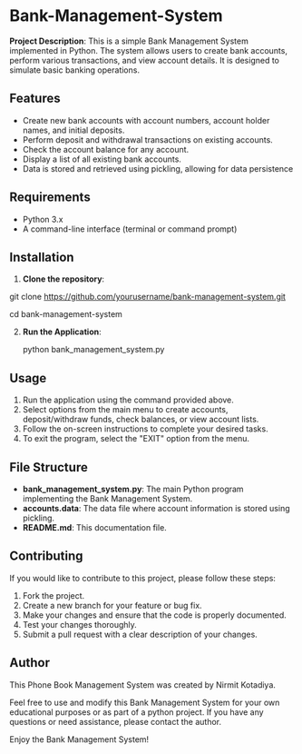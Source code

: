 # Bank-Management-System

**Project Description**:
This is a simple Bank Management System implemented in Python. The system allows users to create bank accounts, perform various transactions, and view account details. It is designed to simulate basic banking operations.


## Features

- Create new bank accounts with account numbers, account holder names, and initial deposits.
- Perform deposit and withdrawal transactions on existing accounts.
- Check the account balance for any account.
- Display a list of all existing bank accounts.
- Data is stored and retrieved using pickling, allowing for data persistence


## Requirements
- Python 3.x
- A command-line interface (terminal or command prompt)


## Installation
1. **Clone the repository**:

  git clone https://github.com/yourusername/bank-management-system.git

  cd bank-management-system

2. **Run the Application**:

   python bank_management_system.py



## Usage

1. Run the application using the command provided above.
2. Select options from the main menu to create accounts, deposit/withdraw funds, check balances, or view account lists.
3. Follow the on-screen instructions to complete your desired tasks.
4. To exit the program, select the "EXIT" option from the menu.


## File Structure

- **bank_management_system.py**:  The main Python program implementing the Bank Management System.
- **accounts.data**: The data file where account information is stored using pickling.
- **README.md**: This documentation file.


## Contributing

If you would like to contribute to this project, please follow these steps:

1. Fork the project.
2. Create a new branch for your feature or bug fix.
3. Make your changes and ensure that the code is properly documented.
4. Test your changes thoroughly.
5. Submit a pull request with a clear description of your changes.


## Author

This Phone Book Management System was created by Nirmit Kotadiya.


Feel free to use and modify this Bank Management System for your own educational purposes or as part of a python project. If you have any questions or need assistance, please contact the author.

Enjoy the Bank Management System!
